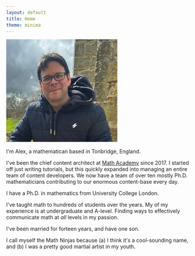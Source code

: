 ```yaml
---
layout: default
title: Home
theme: minima
---
```


<img class="float-image-left" src="assets/images/profile.jpg" width = "300px">

I'm Alex, a mathematican based in Tonbridge, England. 

I've been the chief content architect at [Math Academy](/math-academy.html) since 2017. I started off just writing tutorials, but this quickly expanded into managing an entire team of content developers. We now have a team of over ten mostly Ph.D. mathematicians contributing to our enormous content-base every day.  

I have a Ph.D. in mathematics from University College London. 

I've taught math to hundreds of students over the years. My of my experience is at undergraduate and A-level. Finding ways to effectively communicate math at *all* levels in my passion.

I've been married for forteen years, and have one son. 

I call myself the Math Ninjas because (a) I think it's a cool-sounding name, and (b) I was a pretty good martial artist in my youth.

